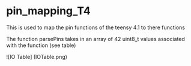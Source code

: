 # pin_mapping_T4

This is used to map the pin functions of the teensy 4.1 to there functions

The function parsePins takes in an array of 42 uint8_t values associated with the function (see table)

![IO Table] (IOTable.png)
